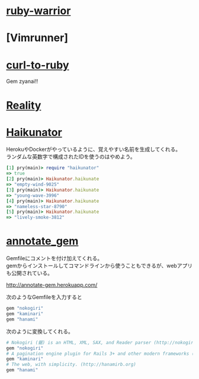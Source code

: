 # [ruby-warrior](https://github.com/ryanb/ruby-warrior)

# [Vimrunner]

# [curl-to-ruby](https://jhawthorn.github.io/curl-to-ruby/)

Gem zyanai!!


# [Reality](https://github.com/molybdenum-99/reality)



# [Haikunator](https://github.com/usmanbashir/haikunator)

HerokuやDockerがやっているように、覚えやすい名前を生成してくれる。  
ランダムな英数字で構成されたIDを使うのはやめよう。


```ruby
[1] pry(main)> require "haikunator"
=> true
[2] pry(main)> Haikunator.haikunate
=> "empty-wind-9025"
[3] pry(main)> Haikunator.haikunate
=> "young-wave-3996"
[4] pry(main)> Haikunator.haikunate
=> "nameless-star-8790"
[5] pry(main)> Haikunator.haikunate
=> "lively-smoke-3812"
```

# [annotate_gem](https://github.com/ivantsepp/annotate_gem)

Gemfileにコメントを付け加えてくれる。  
gemからインストールしてコマンドラインから使うこともできるが、webアプリも公開されている。

http://annotate-gem.herokuapp.com/

次のようなGemfileを入力すると

```ruby
gem "nokogiri"
gem "kaminari"
gem "hanami"
```

次のように変換してくれる。

```ruby
# Nokogiri (鋸) is an HTML, XML, SAX, and Reader parser (http://nokogiri.org)
gem "nokogiri"
# A pagination engine plugin for Rails 3+ and other modern frameworks (https://github.com/amatsuda/kaminari)
gem "kaminari"
# The web, with simplicity. (http://hanamirb.org)
gem "hanami"
```
